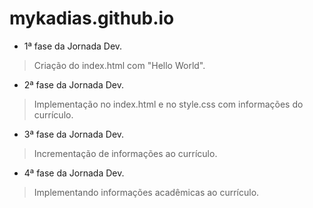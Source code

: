 # mykadias.github.io
- 1ª fase da Jornada Dev.
> Criação do index.html com "Hello World".
- 2ª fase da Jornada Dev.
> Implementação no index.html e no style.css com informações do currículo.
- 3ª fase da Jornada Dev.
> Incrementação de informações ao currículo.
- 4ª fase da Jornada Dev.
> Implementando informações acadêmicas ao currículo.

